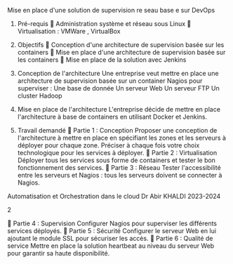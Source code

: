 Mise en place d'une solution de
supervision re seau base e sur DevOps

1. Pré-requis
 Administration système et réseau sous Linux
 Virtualisation : VMWare , VirtualBox

2. Objectifs
 Conception d'une architecture de supervision basée sur les containers
 Mise en place d'une architecture de supervision basée sur les containers
 Mise en place de la solution avec Jenkins

3. Conception de l'architecture
Une entreprise veut mettre en place une architecture de supervision basée sur un container Nagios
pour superviser :
Une base de donnée
Un serveur Web
Un serveur FTP
Un cluster Hadoop

4. Mise en place de l'architecture
L'entreprise décide de mettre en place l'architecture à base de containers en utilisant Docker
et Jenkins.

5. Travail demandé
 Partie 1 : Conception
Proposer une conception de l'architecture à mettre en place en spécifiant les zones et les
serveurs à déployer pour chaque zone.
Préciser à chaque fois votre choix technologique pour les services à déployer.
 Partie 2 : Virtualisation
Déployer tous les services sous forme de containers et tester le bon fonctionnement des
services.
 Partie 3 : Réseau
Tester l'accessibilité entre les serveurs et Nagios : tous les serveurs doivent se connecter à
Nagios.

Automatisation et Orchestration dans le cloud
Dr Abir KHALDI 2023-2024

2

 Partie 4 : Supervision
Configurer Nagios pour superviser les différents services déployés.
 Partie 5 : Sécurité
Configurer le serveur Web en lui ajoutant le module SSL pour sécuriser les accès.
 Partie 6 : Qualité de service
Mettre en place la solution heartbeat au niveau du serveur Web pour garantir sa haute
disponibilité.
